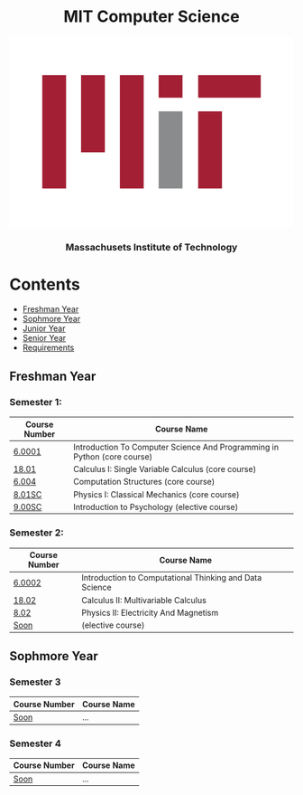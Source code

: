 <h1 align="center">MIT Computer Science</h1>

<p align="center">
    <img src="logo/mit-logo.svg" alt="Material Bread logo">
</p>
<h3 align="center">Massachusets Institute of Technology</h3>

# Contents

- [Freshman Year](https://github.com/shamsiddin-abbasov/MIT-Computer-Science-Roadmap#freshman-year)
- [Sophmore Year](https://github.com/shamsiddin-abbasov/MIT-Computer-Science-Roadmap#sophmore-year)
- [Junior Year](https://github.com/shamsiddin-abbasov/MIT-Computer-Science-Roadmap#junior-year)
- [Senior Year](https://github.com/shamsiddin-abbasov/MIT-Computer-Science-Roadmap#senior-year)
- [Requirements](https://github.com/shamsiddin-abbasov/MIT-Computer-Science-Roadmap#requirements)

## Freshman Year

### Semester 1:

| Course Number  | Course Name |
| ------------- | ------------- |
| [6.0001](https://ocw.mit.edu/courses/6-0001-introduction-to-computer-science-and-programming-in-python-fall-2016/) | Introduction To Computer Science And Programming in Python (core course) |
| [18.01](https://ocw.mit.edu/courses/18-01-calculus-i-single-variable-calculus-fall-2020/) | Calculus I: Single Variable Calculus (core course) |
| [6.004](https://ocw.mit.edu/courses/6-004-computation-structures-spring-2017/) | Computation Structures (core course) |
| [8.01SC](https://ocw.mit.edu/courses/8-01sc-classical-mechanics-fall-2016/) | Physics I: Classical Mechanics (core course) |
| [9.00SC](https://ocw.mit.edu/courses/9-00sc-introduction-to-psychology-fall-2011/) | Introduction to Psychology (elective course) |

### Semester 2:

| Course Number  | Course Name |
| ------------- | ------------- |
| [6.0002](https://ocw.mit.edu/courses/6-0002-introduction-to-computational-thinking-and-data-science-fall-2016/) | Introduction to Computational Thinking and Data Science |
| [18.02](https://ocw.mit.edu/courses/18-02-multivariable-calculus-fall-2007/) | Calculus II: Multivariable Calculus |
| [8.02](https://ocw.mit.edu/courses/8-02-physics-ii-electricity-and-magnetism-spring-2019/) | Physics II: Electricity And Magnetism |
| [Soon]() | (elective course) |

## Sophmore Year

### Semester 3

| Course Number  | Course Name |
| ------------- | ------------- |
| [Soon]() | ... |

### Semester 4

| Course Number  | Course Name |
| ------------- | ------------- |
| [Soon]() | ... |
